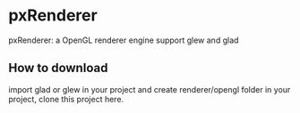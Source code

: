# pxRenderer

pxRenderer: a OpenGL renderer engine support glew and glad

## How to download 

import glad or glew in your project and create renderer/opengl folder in your project, clone this project here.
